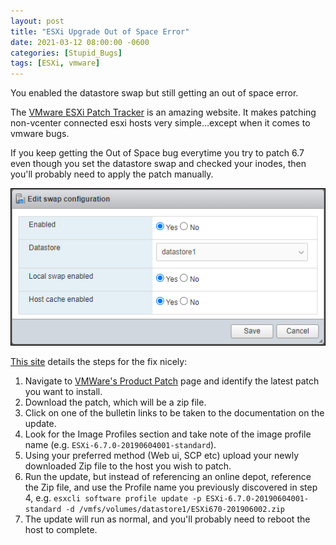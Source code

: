 ```yaml
---
layout: post
title: "ESXi Upgrade Out of Space Error"
date: 2021-03-12 08:00:00 -0600
categories: [Stupid_Bugs]
tags: [ESXi, vmware]
---
```


You enabled the datastore swap but still getting an out of space error.

The [VMware ESXi Patch Tracker](https://esxi-patches.v-front.de/ESXi-6.7.0.html) is an amazing website. It makes patching non-vcenter connected esxi hosts very simple...except when it comes to vmware bugs.

If you keep getting the Out of Space bug everytime you try to patch 6.7 even though you set the datastore swap and checked your inodes, then you'll probably need to apply the patch manually.

![Datastore Swap dialog](/assets/2021/03/datastore-swap.png "I've already done this!")

[This site](https://www.aligrant.com/web/blog/2019-06-25_vsphere_67_errno_28_no_space_left_on_device__part_2) details the steps for the fix nicely:

1. Navigate to [VMWare's Product Patch](https://my.vmware.com/group/vmware/patch) page and identify the latest patch you want to install.
1. Download the patch, which will be a zip file.
1. Click on one of the bulletin links to be taken to the documentation on the update.
1. Look for the Image Profiles section and take note of the image profile name (e.g. `ESXi-6.7.0-20190604001-standard`).
1. Using your preferred method (Web ui, SCP etc) upload your newly downloaded Zip file to the host you wish to patch.
1. Run the update, but instead of referencing an online depot, reference the Zip file, and use the Profile name you previously discovered in step 4, e.g. `esxcli software profile update -p ESXi-6.7.0-20190604001-standard -d /vmfs/volumes/datastore1/ESXi670-201906002.zip`
1. The update will run as normal, and you'll probably need to reboot the host to complete.
